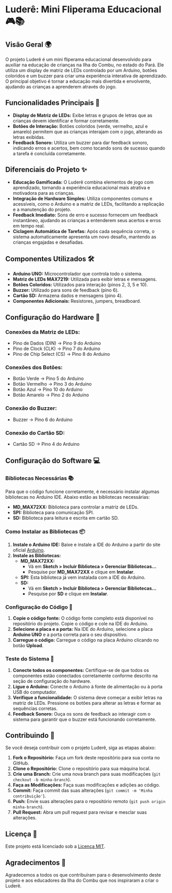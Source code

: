 <h1>Luderê: Mini Fliperama Educacional 🎮📚</h1>
    <h2>Visão Geral 🌍</h2>
    <p>O projeto Luderê é um mini fliperama educacional desenvolvido para auxiliar na educação de crianças na Ilha do Combu, no estado do Pará. Ele utiliza um display de matriz de LEDs controlado por um Arduino, botões coloridos e um buzzer para criar uma experiência interativa de aprendizado. O principal objetivo é tornar a educação mais divertida e envolvente, ajudando as crianças a aprenderem através do jogo.</p>
    <h2>Funcionalidades Principais 🚀</h2>
    <ul>
        <li><strong>Display de Matriz de LEDs:</strong> Exibe letras e grupos de letras que as crianças devem identificar e formar corretamente.</li>
        <li><strong>Botões de Interação:</strong> Botões coloridos (verde, vermelho, azul e amarelo) permitem que as crianças interajam com o jogo, alterando as letras exibidas.</li>
        <li><strong>Feedback Sonoro:</strong> Utiliza um buzzer para dar feedback sonoro, indicando erros e acertos, bem como tocando sons de sucesso quando a tarefa é concluída corretamente.</li>
    </ul>
    <h2>Diferenciais do Projeto ✨</h2>
    <ul>
        <li><strong>Educação Gamificada:</strong> O Luderê combina elementos de jogo com aprendizado, tornando a experiência educacional mais atrativa e motivadora para as crianças.</li>
        <li><strong>Integração de Hardware Simples:</strong> Utiliza componentes comuns e acessíveis, como o Arduino e a matriz de LEDs, facilitando a replicação e a manutenção do projeto.</li>
        <li><strong>Feedback Imediato:</strong> Sons de erro e sucesso fornecem um feedback instantâneo, ajudando as crianças a entenderem seus acertos e erros em tempo real.</li>
        <li><strong>Ciclagem Automática de Tarefas:</strong> Após cada sequência correta, o sistema automaticamente apresenta um novo desafio, mantendo as crianças engajadas e desafiadas.</li>
    </ul>
    <h2>Componentes Utilizados 🛠️</h2>
    <ul>
        <li><strong>Arduino UNO:</strong> Microcontrolador que controla todo o sistema.</li>
        <li><strong>Matriz de LEDs MAX7219:</strong> Utilizada para exibir letras e mensagens.</li>
        <li><strong>Botões Coloridos:</strong> Utilizados para interação (pinos 2, 3, 5 e 10).</li>
        <li><strong>Buzzer:</strong> Utilizado para sons de feedback (pino 6).</li>
        <li><strong>Cartão SD:</strong> Armazena dados e mensagens (pino 4).</li>
        <li><strong>Componentes Adicionais:</strong> Resistores, jumpers, breadboard.</li>
    </ul>
    <h2>Configuração do Hardware 🔧</h2>
    <h3>Conexões da Matriz de LEDs:</h3>
    <ul>
        <li>Pino de Dados (DIN) -> Pino 9 do Arduino</li>
        <li>Pino de Clock (CLK) -> Pino 7 do Arduino</li>
        <li>Pino de Chip Select (CS) -> Pino 8 do Arduino</li>
    </ul>
    <h3>Conexões dos Botões:</h3>
    <ul>
        <li>Botão Verde -> Pino 5 do Arduino</li>
        <li>Botão Vermelho -> Pino 3 do Arduino</li>
        <li>Botão Azul -> Pino 10 do Arduino</li>
        <li>Botão Amarelo -> Pino 2 do Arduino</li>
    </ul>
    <h3>Conexão do Buzzer:</h3>
    <ul>
        <li>Buzzer -> Pino 6 do Arduino</li>
    </ul>
    <h3>Conexão do Cartão SD:</h3>
    <ul>
        <li>Cartão SD -> Pino 4 do Arduino</li>
    </ul>
    <h2>Configuração do Software 💻</h2>
    <h3>Bibliotecas Necessárias 📚</h3>
    <p>Para que o código funcione corretamente, é necessário instalar algumas bibliotecas no Arduino IDE. Abaixo estão as bibliotecas necessárias:</p>
    <ul>
        <li><strong>MD_MAX72XX:</strong> Biblioteca para controlar a matriz de LEDs.</li>
        <li><strong>SPI:</strong> Biblioteca para comunicação SPI.</li>
        <li><strong>SD:</strong> Biblioteca para leitura e escrita em cartão SD.</li>
    </ul>
    <h3>Como Instalar as Bibliotecas 📦</h3>
    <ol>
        <li><strong>Instale o Arduino IDE:</strong> Baixe e instale a IDE do Arduino a partir do site oficial <a href="https://www.arduino.cc/en/software">Arduino</a>.</li>
        <li><strong>Instale as Bibliotecas:</strong>
            <ul>
                <li><strong>MD_MAX72XX:</strong>
                    <ul>
                        <li>Vá em <strong>Sketch > Incluir Biblioteca > Gerenciar Bibliotecas...</strong></li>
                        <li>Pesquise por <strong>MD_MAX72XX</strong> e clique em <strong>Instalar</strong>.</li>
                    </ul>
                </li>
                <li><strong>SPI:</strong> Esta biblioteca já vem instalada com a IDE do Arduino.</li>
                <li><strong>SD:</strong>
                    <ul>
                        <li>Vá em <strong>Sketch > Incluir Biblioteca > Gerenciar Bibliotecas...</strong></li>
                        <li>Pesquise por <strong>SD</strong> e clique em <strong>Instalar</strong>.</li>
                    </ul>
                </li>
            </ul>
        </li>
    </ol>
    <h3>Configuração do Código 📝</h3>
    <ol>
        <li><strong>Copie o código fonte:</strong> O código fonte completo está disponível no repositório do projeto. Copie o código e cole na IDE do Arduino.</li>
        <li><strong>Selecione a placa e a porta:</strong> Na IDE do Arduino, selecione a placa <strong>Arduino UNO</strong> e a porta correta para o seu dispositivo.</li>
        <li><strong>Carregue o código:</strong> Carregue o código na placa Arduino clicando no botão <strong>Upload</strong>.</li>
    </ol>
    <h3>Teste do Sistema 🧪</h3>
    <ol>
        <li><strong>Conecte todos os componentes:</strong> Certifique-se de que todos os componentes estão conectados corretamente conforme descrito na seção de configuração do hardware.</li>
        <li><strong>Ligue o Arduino:</strong> Conecte o Arduino à fonte de alimentação ou à porta USB do computador.</li>
        <li><strong>Verifique a funcionalidade:</strong> O sistema deve começar a exibir letras na matriz de LEDs. Pressione os botões para alterar as letras e formar as sequências corretas.</li>
        <li><strong>Feedback Sonoro:</strong> Ouça os sons de feedback ao interagir com o sistema para garantir que o buzzer está funcionando corretamente.</li>
    </ol>
    <h2>Contribuindo 🤝</h2>
    <p>Se você deseja contribuir com o projeto Luderê, siga as etapas abaixo:</p>
    <ol>
        <li><strong>Fork o Repositório:</strong> Faça um fork deste repositório para sua conta no GitHub.</li>
        <li><strong>Clone o Repositório:</strong> Clone o repositório para sua máquina local.</li>
        <li><strong>Crie uma Branch:</strong> Crie uma nova branch para suas modificações (<code>git checkout -b minha-branch</code>).</li>
        <li><strong>Faça as Modificações:</strong> Faça suas modificações e adições ao código.</li>
        <li><strong>Commit:</strong> Faça commit das suas alterações (<code>git commit -m 'Minha contribuição'</code>).</li>
        <li><strong>Push:</strong> Envie suas alterações para o repositório remoto (<code>git push origin minha-branch</code>).</li>
        <li><strong>Pull Request:</strong> Abra um pull request para revisar e mesclar suas alterações.</li>
    </ol>
    <h2>Licença 📜</h2>
    <p>Este projeto está licenciado sob a <a href="LICENSE">Licença MIT</a>.</p>
    <h2>Agradecimentos 🙏</h2>
    <p>Agradecemos a todos os que contribuíram para o desenvolvimento deste projeto e aos educadores da Ilha do Combu que nos inspiraram a criar o Luderê.</p>

